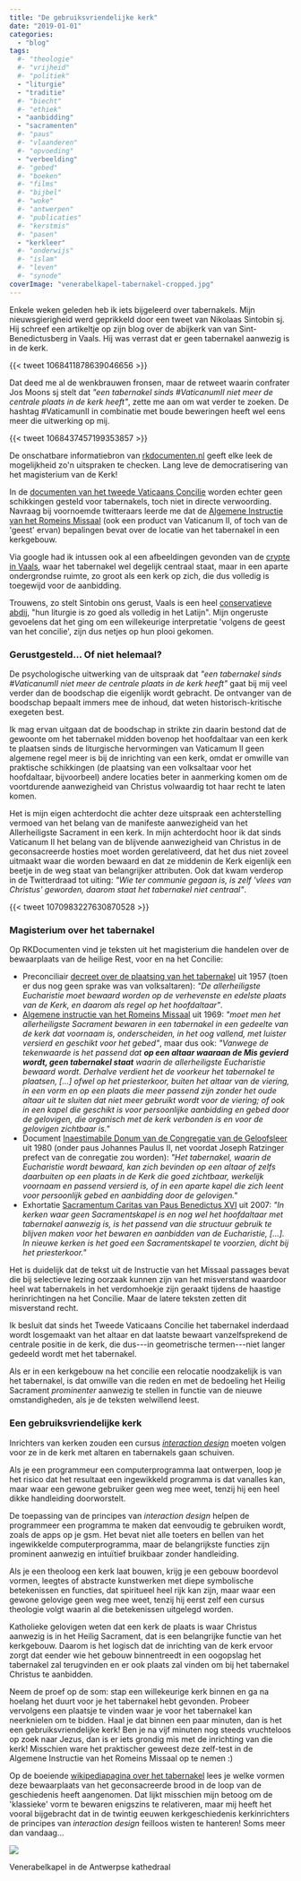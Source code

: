```yaml
---
title: "De gebruiksvriendelijke kerk"
date: "2019-01-01"
categories: 
  - "blog"
tags:
  #- "theologie"
  #- "vrijheid"
  #- "politiek"
  - "liturgie"
  - "traditie"
  #- "biecht"
  #- "ethiek"
  - "aanbidding"
  - "sacramenten"
  #- "paus"
  #- "vlaanderen"
  #- "opvoeding"
  - "verbeelding"
  #- "gebed"
  #- "boeken"
  #- "films"
  #- "bijbel"
  #- "woke"
  #- "antwerpen"
  #- "publicaties"
  #- "kerstmis"
  #- "pasen"
  - "kerkleer"
  #- "onderwijs"
  #- "islam"
  #- "leven"
  #- "synode"
coverImage: "venerabelkapel-tabernakel-cropped.jpg"
---
```


Enkele weken geleden heb ik iets bijgeleerd over tabernakels. Mijn nieuwsgierigheid werd geprikkeld door een tweet van Nikolaas Sintobin sj. Hij schreef een artikeltje op zijn blog over de abijkerk van van Sint-Benedictusberg in Vaals. Hij was verrast dat er geen tabernakel aanwezig is in de kerk.

{{< tweet 1068411878639046656 >}}

Dat deed me al de wenkbrauwen fronsen, maar de retweet waarin confrater Jos Moons sj stelt dat _"een tabernakel sinds #VaticanumII niet meer de centrale plaats in de kerk heeft"_, zette me aan om wat verder te zoeken. De hashtag #VaticamunII in combinatie met boude beweringen heeft wel eens meer die uitwerking op mij.

{{< tweet 1068437457199353857 >}}

De onschatbare informatiebron van [rkdocumenten.nl](https://www.rkdocumenten.nl/rkdocs/index.php?page=3) geeft elke leek de mogelijkheid zo'n uitspraken te checken. Lang leve de democratisering van het magisterium van de Kerk!

In de [documenten van het tweede Vaticaans Concilie](https://www.rkdocumenten.nl/rkdocs/index.php?mi=600&doc=570) worden echter geen schikkingen gesteld voor tabernakels, toch niet in directe verwoording. Navraag bij voornoemde twitteraars leerde me dat de [Algemene Instructie van het Romeins Missaal](https://www.rkdocumenten.nl/rkdocs/index.php?mi=600&doc=1798&id=7247) (ook een product van Vaticanum II, of toch van de 'geest' ervan) bepalingen bevat over de locatie van het tabernakel in een kerkgebouw.

Via google had ik intussen ook al een afbeeldingen gevonden van de [crypte in Vaals](https://books.google.be/books?id=TjBWDwAAQBAJ&pg=PA169&lpg=PA169&dq=tabernakel+vaals&source=bl&ots=quz2UNt2SK&sig=7xgHsz1I5HozO0xKaVp-wZrCTq0&hl=nl&sa=X&ved=2ahUKEwjIlfWI9_zeAhUFGuwKHUcmA6kQ6AEwC3oECAMQAQ#v=onepage&q=tabernakel%20vaals&f=false), waar het tabernakel wel degelijk centraal staat, maar in een aparte ondergrondse ruimte, zo groot als een kerk op zich, die dus volledig is toegewijd voor de aanbidding.

Trouwens, zo stelt Sintobin ons gerust, Vaals is een heel [conservatieve abdij](http://nikolaassintobin.blogspot.com/2018/11/een-abdijkerk-zonder-tabernakel-kan-dat.html), "hun liturgie is zo goed als volledig in het Latijn". Mijn ongeruste gevoelens dat het ging om een willekeurige interpretatie 'volgens de geest van het concilie', zijn dus netjes op hun plooi gekomen.

### **Gerustgesteld… Of niet helemaal?**

De psychologische uitwerking van de uitspraak dat _"een tabernakel sinds #VaticanumII niet meer de centrale plaats in de kerk heeft"_ gaat bij mij veel verder dan de boodschap die eigenlijk wordt gebracht. De ontvanger van de boodschap bepaalt immers mee de inhoud, dat weten historisch-kritische exegeten best.

Ik mag ervan uitgaan dat de boodschap in strikte zin daarin bestond dat de gewoonte om het tabernakel midden bovenop het hoofdaltaar van een kerk te plaatsen sinds de liturgische hervormingen van Vaticamum II geen algemene regel meer is bij de inrichting van een kerk, omdat er omwille van praktische schikkingen (de plaatsing van een volksaltaar voor het hoofdaltaar, bijvoorbeel) andere locaties beter in aanmerking komen om de voortdurende aanwezigheid van Christus volwaardig tot haar recht te laten komen.

Het is mijn eigen achterdocht die achter deze uitspraak een achterstelling vermoed van het belang van de manifeste aanwezigheid van het Allerheiligste Sacrament in een kerk. In mijn achterdocht hoor ik dat sinds Vaticanum II het belang van de blijvende aanwezigheid van Christus in de geconsacreerde hosties moet worden gerelativeerd, dat het dus niet zoveel uitmaakt waar die worden bewaard en dat ze middenin de Kerk eigenlijk een beetje in de weg staat van belangrijker attributen. Ook dat kwam verderop in de Twitterdraad tot uiting: _"Wie ter communie gegaan is, is zelf 'vlees van Christus' geworden, daarom staat het tabernakel niet centraal"_.

{{< tweet 1070983227630870528 >}}

### **Magisterium over het tabernakel**

Op RKDocumenten vind je teksten uit het magisterium die handelen over de bewaarplaats van de heilige Rest, voor en na het Concilie:

- Preconciliair [decreet over de plaatsing van het tabernakel](https://www.rkdocumenten.nl/rkdocs/index.php?mi=600&doc=3777) uit 1957 (toen er dus nog geen sprake was van volksaltaren): _"De allerheiligste Eucharistie moet bewaard worden op de verhevenste en edelste plaats van de Kerk, en daarom als regel op het hoofdaltaar"_.
- [Algemene instructie van het Romeins Missaal](https://www.rkdocumenten.nl/rkdocs/index.php?mi=600&doc=1798&id=7247) uit 1969: _"moet men het allerheiligste Sacrament bewaren in een tabernakel in een gedeelte van de kerk dat voornaam is, onderscheiden, in het oog vallend, met luister versierd en geschikt voor het gebed"_, maar dus ook: _"Vanwege de tekenwaarde is het passend dat_ **_op een altaar waaraan de Mis gevierd wordt, geen tabernakel staat_** _waarin de allerheiligste Eucharistie bewaard wordt. Derhalve verdient het de voorkeur het tabernakel te plaatsen, \[...\] ofwel op het priesterkoor, buiten het altaar van de viering, in een vorm en op een plaats die meer passend zijn zonder het oude altaar uit te sluiten dat niet meer gebruikt wordt voor de viering; of ook in een kapel die geschikt is voor persoonlijke aanbidding en gebed door de gelovigen, die organisch met de kerk verbonden is en voor de gelovigen zichtbaar is."_
- Document [Inaestimabile Donum van de Congregatie van de Geloofsleer](https://www.rkdocumenten.nl/rkdocs/index.php?mi=600&doc=1381&id=7700&highlight=tabernakel#al24) uit 1980 (onder paus Johannes Paulus II, net voordat Joseph Ratzinger prefect van de conregatie zou worden): _"Het tabernakel, waarin de Eucharistie wordt bewaard, kan zich bevinden op een altaar of zelfs daarbuiten op een plaats in de Kerk die goed zichtbaar, werkelijk voornaam en passend versierd is, of in een aparte kapel die zich leent voor persoonlijk gebed en aanbidding door de gelovigen."_
- Exhortatie [Sacramentum Caritas van Paus Benedictus XVI](https://www.rkdocumenten.nl/rkdocs/index.php?mi=600&doc=1784&id=4485&highlight=tabernakel#al69) uit 2007: _"In kerken waar geen Sacramentskapel is en nog wel het hoofdaltaar met tabernakel aanwezig is, is het passend van die structuur gebruik te blijven maken voor het bewaren en aanbidden van de Eucharistie, \[...\]. In nieuwe kerken is het goed een Sacramentskapel te voorzien, dicht bij het priesterkoor."_ ﻿

Het is duidelijk dat de tekst uit de Instructie van het Missaal passages bevat die bij selectieve lezing oorzaak kunnen zijn van het misverstand waardoor heel wat tabernakels in het verdomhoekje zijn geraakt tijdens de haastige herinrichtingen na het Concilie. Maar de latere teksten zetten dit misverstand recht.

Ik besluit dat sinds het Tweede Vaticaans Concilie het tabernakel inderdaad wordt losgemaakt van het altaar en dat laatste bewaart vanzelfsprekend de centrale positie in de kerk, die dus---in geometrische termen---niet langer gedeeld wordt met het tabernakel.

Als er in een kerkgebouw na het concilie een relocatie noodzakelijk is van het tabernakel, is dat omwille van die reden en met de bedoeling het Heilig Sacrament _prominenter_ aanwezig te stellen in functie van de nieuwe omstandigheden, als je de teksten welwillend leest.

### **Een gebruiksvriendelijke kerk**

Inrichters van kerken zouden een cursus [_interaction design_](https://nl.wikipedia.org/wiki/Interaction_design) moeten volgen voor ze in de kerk met altaren en tabernakels gaan schuiven.

Als je een programmeur een computerprogramma laat ontwerpen, loop je het risico dat het resultaat een ingewikkeld programma is dat vanalles kan, maar waar een gewone gebruiker geen weg mee weet, tenzij hij een heel dikke handleiding doorworstelt.

De toepassing van de principes van _interaction design_ helpen de programmeer een programma te maken dat eenvoudig te gebruiken wordt, zoals de apps op je gsm. Het bevat niet alle toeters en bellen van het ingewikkelde computerprogramma, maar de belangrijkste functies zijn prominent aanwezig en intuïtief bruikbaar zonder handleiding.

Als je een theoloog een kerk laat bouwen, krijg je een gebouw boordevol vormen, leegtes of abstracte kunstwerken met diepe symbolische betekenissen en functies, dat spiritueel heel rijk kan zijn, maar waar een gewone gelovige geen weg mee weet, tenzij hij eerst zelf een cursus theologie volgt waarin al die betekenissen uitgelegd worden.

Katholieke gelovigen weten dat een kerk de plaats is waar Christus aanwezig is in het Heilig Sacrament, dat is een belangrijke functie van het kerkgebouw. Daarom is het logisch dat de inrichting van de kerk ervoor zorgt dat eender wie het gebouw binnentreedt in een oogopslag het tabernakel zal terugvinden en er ook plaats zal vinden om bij het tabernakel Christus te aanbidden.

Neem de proef op de som: stap een willekeurige kerk binnen en ga na hoelang het duurt voor je het tabernakel hebt gevonden. Probeer vervolgens een plaatsje te vinden waar je voor het tabernakel kan neerknielen om te bidden. Haal je dat binnen een paar minuten, dan is het een gebruiksvriendelijke kerk! Ben je na vijf minuten nog steeds vruchteloos op zoek naar Jezus, dan is er iets grondig mis met de inrichting van die kerk! Misschien ware het praktischer geweest deze zelf-test in de Algemene Instructie van het Romeins Missaal op te nemen :)

Op de boeiende [wikipediapagina over het tabernakel](https://en.m.wikipedia.org/wiki/Church_tabernacle) lees je welke vormen deze bewaarplaats van het geconsacreerde brood in de loop van de geschiedenis heeft aangenomen. Dat lijkt misschien mijn betoog om de 'klassieke' vorm te bewaren enigszins te relativeren, maar mij heeft het vooral bijgebracht dat in de twintig eeuwen kerkgeschiedenis kerkinrichters de principes van _interaction design_ feilloos wisten te hanteren! Soms meer dan vandaag...

![](images/venerabelkapel-tabernakel.jpg)

Venerabelkapel in de Antwerpse kathedraal
